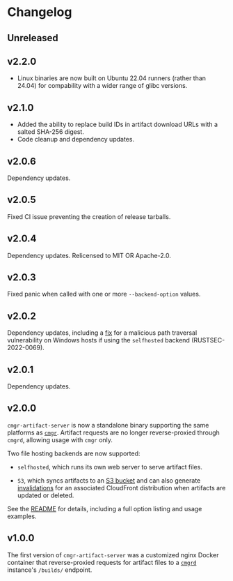 # Changelog

## Unreleased

## v2.2.0

- Linux binaries are now built on Ubuntu 22.04 runners (rather than 24.04) for compability with a wider range of glibc versions.

## v2.1.0

- Added the ability to replace build IDs in artifact download URLs with a salted SHA-256 digest.
- Code cleanup and dependency updates.

## v2.0.6

Dependency updates.

## v2.0.5

Fixed CI issue preventing the creation of release tarballs.

## v2.0.4

Dependency updates.
Relicensed to MIT OR Apache-2.0.

## v2.0.3

Fixed panic when called with one or more `--backend-option` values.

## v2.0.2

Dependency updates, including a [fix](https://github.com/stephank/hyper-staticfile/releases/tag/v0.9.2) for a malicious path traversal vulnerability on Windows hosts if using the `selfhosted` backend (RUSTSEC-2022-0069).

## v2.0.1

Dependency updates.

## v2.0.0

`cmgr-artifact-server` is now a standalone binary supporting the same platforms as
[`cmgr`](https://github.com/ArmyCyberInstitute/cmgr). Artifact requests are no longer
reverse-proxied through `cmgrd`, allowing usage with `cmgr` only.

Two file hosting backends are now supported:

- `selfhosted`, which runs its own web server to serve artifact files.

- `S3`, which syncs artifacts to an [S3 bucket](https://aws.amazon.com/s3/) and can also generate
  [invalidations](https://docs.aws.amazon.com/AmazonCloudFront/latest/DeveloperGuide/Invalidation.html)
  for an associated CloudFront distribution when artifacts are updated or deleted.

See the [README](README.md) for details, including a full option listing and usage examples.

## v1.0.0

The first version of `cmgr-artifact-server` was a customized nginx Docker container that
reverse-proxied requests for artifact files to a
[`cmgrd`](https://github.com/ArmyCyberInstitute/cmgr) instance's `/builds/` endpoint.
